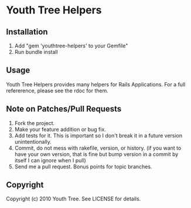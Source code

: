 # Youth Tree Helpers #

## Installation ##

1. Add "gem 'youthtree-helpers' to your Gemfile"
2. Run bundle install

## Usage ##

Youth Tree Helpers provides many helpers for Rails Applications.
For a full refererence, please see the rdoc for them.

## Note on Patches/Pull Requests ##
 
1. Fork the project.
2. Make your feature addition or bug fix.
3. Add tests for it. This is important so I don't break it in a future version unintentionally.
4. Commit, do not mess with rakefile, version, or history. (if you want to have your own version, that is fine but bump version in a commit by itself I can ignore when I pull)
5. Send me a pull request. Bonus points for topic branches.

## Copyright ##

Copyright (c) 2010 Youth Tree. See LICENSE for details.
